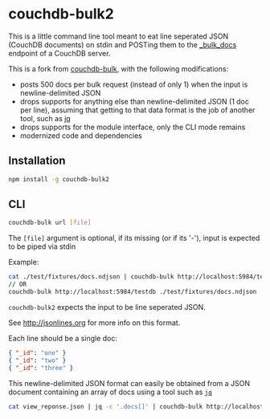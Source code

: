 # couchdb-bulk2

This is a little command line tool meant to eat line seperated JSON (CouchDB documents)
on stdin and POSTing them to the
[_bulk_docs](http://docs.couchdb.org/en/stable/api/database/bulk-api.html#db-bulk-docs)
endpoint of a CouchDB server.

This is a fork from [couchdb-bulk](https://github.com/jo/couchdb-bulk), with the following modifications:
* posts 500 docs per bulk request (instead of only 1) when the input is newline-delimited JSON
* drops supports for anything else than newline-delimited JSON (1 doc per line), assuming that getting to that data format is the job of another tool, such as [jq](https://stedolan.github.io/jq/)
* drops supports for the module interface, only the CLI mode remains
* modernized code and dependencies

## Installation

```sh
npm install -g couchdb-bulk2
```

## CLI

```sh
couchdb-bulk url [file]
```

The `[file]` argument is optional, if its missing (or if its '-'), input is expected to be piped via stdin

Example:

```sh
cat ./test/fixtures/docs.ndjson | couchdb-bulk http://localhost:5984/testdb
// OR
couchdb-bulk http://localhost:5984/testdb ./test/fixtures/docs.ndjson
```

`couchdb-bulk2` expects the input to be line seperated JSON.

See http://jsonlines.org for more info on this format.

Each line should be a single doc:
```json
{ "_id": "one" }
{ "_id": "two" }
{ "_id": "three" }
```

This newline-delimited JSON format can easily be obtained from a JSON document containing an array of docs using a tool such as [`jq`](https://stedolan.github.io/jq/)
```sh
cat view_reponse.json | jq -c '.docs[]' | couchdb-bulk http://localhost:5984/testdb
```
